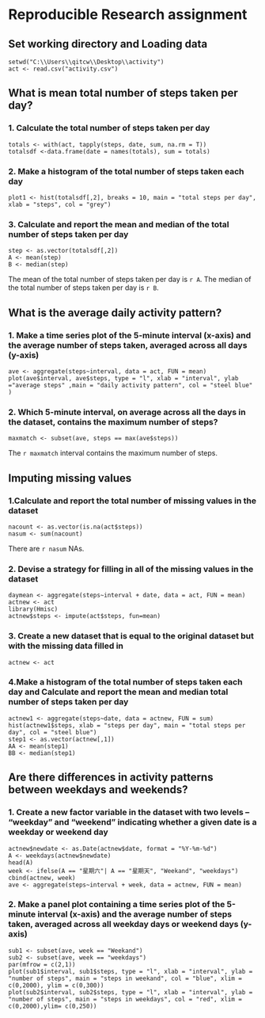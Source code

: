 # Reproducible Research assignment

## Set working directory and Loading data
```{r}
setwd("C:\\Users\\qitcw\\Desktop\\activity")
act <- read.csv("activity.csv")
```

## What is mean total number of steps taken per day?
### 1. Calculate the total number of steps taken per day
```{r}
totals <- with(act, tapply(steps, date, sum, na.rm = T))
totalsdf <-data.frame(date = names(totals), sum = totals)
```
### 2. Make a histogram of the total number of steps taken each day
```{r}
plot1 <- hist(totalsdf[,2], breaks = 10, main = "total steps per day", xlab = "steps", col = "grey")
```
### 3. Calculate and report the mean and median of the total number of steps taken per day
```{r}
step <- as.vector(totalsdf[,2])
A <- mean(step)
B <- median(step)
```
The mean of the total number of steps taken per day is `r A`.
The median of the total number of steps taken per day is `r B`.

## What is the average daily activity pattern?
### 1. Make a time series plot of the 5-minute interval (x-axis) and the average number of steps taken, averaged across all days (y-axis)
```{r}
ave <- aggregate(steps~interval, data = act, FUN = mean)
plot(ave$interval, ave$steps, type = "l", xlab = "interval", ylab ="average steps" ,main = "daily activity pattern", col = "steel blue" )
```
### 2. Which 5-minute interval, on average across all the days in the dataset, contains the maximum number of steps?
```{r}
maxmatch <- subset(ave, steps == max(ave$steps))
```
The `r maxmatch` interval contains the maximum number of steps.

## Imputing missing values
### 1.Calculate and report the total number of missing values in the dataset
```{r}
nacount <- as.vector(is.na(act$steps))
nasum <- sum(nacount)
```
There are `r nasum` NAs.
### 2. Devise a strategy for filling in all of the missing values in the dataset
```{r}
daymean <- aggregate(steps~interval + date, data = act, FUN = mean)
actnew <- act
library(Hmisc)
actnew$steps <- impute(act$steps, fun=mean)
```
### 3. Create a new dataset that is equal to the original dataset but with the missing data filled in
```{r}
actnew <- act
```
### 4.Make a histogram of the total number of steps taken each day and Calculate and report the mean and median total number of steps taken per day
```{r}
actnew1 <- aggregate(steps~date, data = actnew, FUN = sum)
hist(actnew1$steps, xlab = "steps per day", main = "total steps per day", col = "steel blue")
step1 <- as.vector(actnew[,1])
AA <- mean(step1)
BB <- median(step1)
```

## Are there differences in activity patterns between weekdays and weekends?
### 1. Create a new factor variable in the dataset with two levels – “weekday” and “weekend” indicating whether a given date is a weekday or weekend day
```{r, results = "hide"}
actnew$newdate <- as.Date(actnew$date, format = "%Y-%m-%d")
A <- weekdays(actnew$newdate)
head(A)
week <- ifelse(A == "星期六"| A == "星期天", "Weekand", "weekdays")
cbind(actnew, week)
ave <- aggregate(steps~interval + week, data = actnew, FUN = mean)
```
### 2. Make a panel plot containing a time series plot of the 5-minute interval (x-axis) and the average number of steps taken, averaged across all weekday days or weekend days (y-axis)
```{r}
sub1 <- subset(ave, week == "Weekand")
sub2 <- subset(ave, week == "weekdays")
par(mfrow = c(2,1))
plot(sub1$interval, sub1$steps, type = "l", xlab = "interval", ylab = "number of steps", main = "steps in weekand", col = "blue", xlim = c(0,2000), ylim = c(0,300))
plot(sub2$interval, sub2$steps, type = "l", xlab = "interval", ylab = "number of steps", main = "steps in weekdays", col = "red", xlim = c(0,2000),ylim= c(0,250))
```
